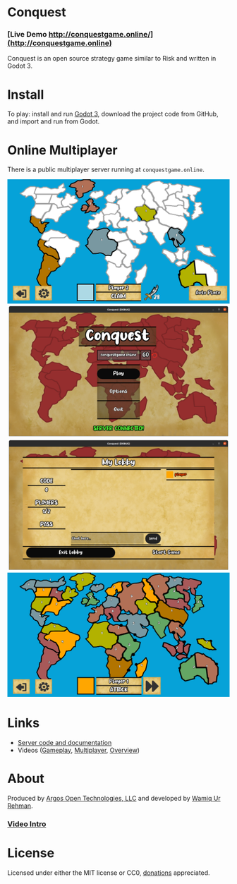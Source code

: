 # Conquest

### [Live Demo http://conquestgame.online/](http://conquestgame.online)

Conquest is an open source strategy game similar to Risk and written in Godot 3.

# Install
To play: install and run [Godot 3](https://godotengine.org/download/archive/3.0-stable/), download the project code from GitHub, and import and run from Godot. 

# Online Multiplayer
There is a public multiplayer server running at `conquestgame.online`.

![Conquest](Images/SomePlaced.PNG)
![Conquest](Images/MainMenu.png)
![Conquest](Images/Lobby.png)
![Conquest](Images/AllPlaced.PNG)

# Links
- [Server code and documentation](https://github.com/argosopentech/Conquest-server)
- Videos ([Gameplay](https://www.youtube.com/watch?v=zNjZFWyaR-M), [Multiplayer](https://www.youtube.com/watch?v=PQDjDbVymX0), [Overview](https://youtube.com/watch?v=fHXHZIT2gQU))

# About
Produced by [Argos Open Technologies, LLC](https://www.argosopentech.com) and developed by [Wamiq Ur Rehman](https://wamiqurrehman.wordpress.com/).

### [Video Intro](https://www.youtube.com/watch?v=fHXHZIT2gQU)

# License
Licensed under either the MIT license or CC0, [donations](https://github.com/sponsors/argosopentech) appreciated.

